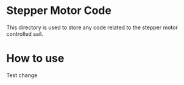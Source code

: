 # Stepper Motor Code 
This directory is used to store any code related to the stepper motor
controlled sail. 

# How to use 
Test change

